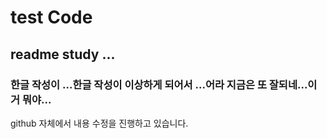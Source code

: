 # test Code
## readme study ...
### 한글 작성이 ...한글 작성이 이상하게 되어서 ...어라 지금은 또 잘되네...이거 뭐야...
github 자체에서 내용 수정을 진행하고 있습니다.
